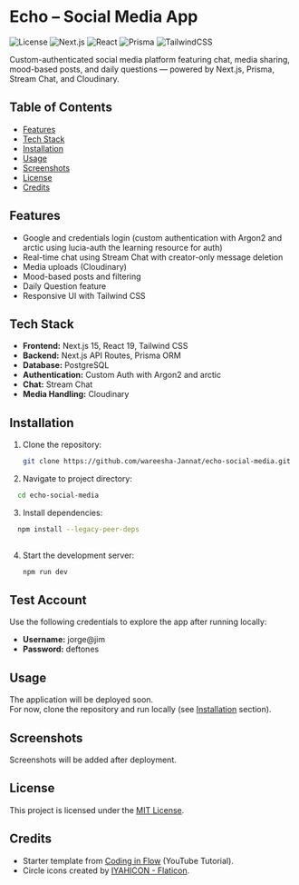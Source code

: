 # Echo – Social Media App

![License](https://img.shields.io/badge/License-MIT-green.svg)
![Next.js](https://img.shields.io/badge/Next.js-15-black?logo=next.js)
![React](https://img.shields.io/badge/React-19-61DAFB?logo=react)
![Prisma](https://img.shields.io/badge/Prisma-ORM-blue?logo=prisma)
![TailwindCSS](https://img.shields.io/badge/TailwindCSS-4-38B2AC?logo=tailwind-css)

Custom-authenticated social media platform featuring chat, media sharing, mood-based posts, and daily questions — powered by Next.js, Prisma, Stream Chat, and Cloudinary.

## Table of Contents

- [Features](#features)
- [Tech Stack](#tech-stack)
- [Installation](#installation)
- [Usage](#usage)
- [Screenshots](#screenshots)
- [License](#license)
- [Credits](#credits)

## Features

- Google and credentials login (custom authentication with Argon2 and arctic using lucia-auth the learning resource for auth)
- Real-time chat using Stream Chat with creator-only message deletion
- Media uploads (Cloudinary)
- Mood-based posts and filtering
- Daily Question feature
- Responsive UI with Tailwind CSS

## Tech Stack

- **Frontend:** Next.js 15, React 19, Tailwind CSS
- **Backend:** Next.js API Routes, Prisma ORM
- **Database:** PostgreSQL
- **Authentication:** Custom Auth with Argon2 and arctic 
- **Chat:** Stream Chat 
- **Media Handling:** Cloudinary

## Installation

1. Clone the repository:

   ```bash
   git clone https://github.com/wareesha-Jannat/echo-social-media.git

   ```

2. Navigate to project directory:
 ```bash
   cd echo-social-media 

   ```
   

3. Install dependencies:
 ```bash
   npm install --legacy-peer-deps
   
   ```
   
    
4. Start the development server:
    ```bash
   npm run dev
   
   ```

## Test Account
Use the following credentials to explore the app after running locally:

- **Username:** jorge@jim
- **Password:** deftones

## Usage

The application will be deployed soon.  
For now, clone the repository and run locally (see [Installation](#installation) section).

## Screenshots

Screenshots will be added after deployment.

## License

This project is licensed under the [MIT License](LICENSE).

## Credits

- Starter template from [Coding in Flow](https://github.com/codinginflow/nextjs-15-social-media-app/tree/0-Starting-point) (YouTube Tutorial).
- Circle icons created by [IYAHICON - Flaticon](https://www.flaticon.com/free-icons/circle).
